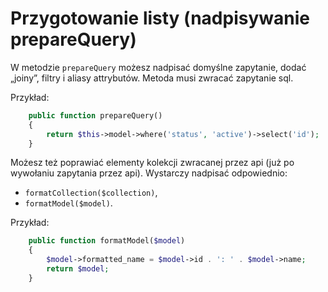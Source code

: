 Przygotowanie listy (nadpisywanie prepareQuery)
===

W metodzie `prepareQuery` możesz nadpisać domyślne zapytanie, dodać „joiny”, filtry i aliasy attrybutów. Metoda musi zwracać zapytanie sql.

Przykład:
```php
    public function prepareQuery()
    {
        return $this->model->where('status', 'active')->select('id');
    }
```

Możesz też poprawiać elementy kolekcji zwracanej przez api (już po wywołaniu zapytania przez api).
Wystarczy nadpisać odpowiednio:
- `formatCollection($collection)`,
- `formatModel($model)`.

Przykład:
```php
    public function formatModel($model)
    {
        $model->formatted_name = $model->id . ': ' . $model->name;
        return $model;
    }
```
